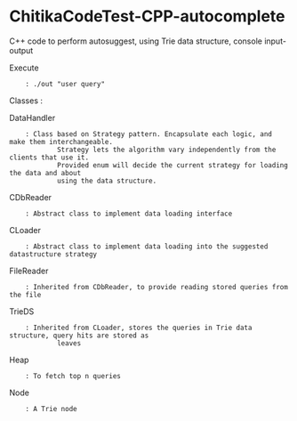 ChitikaCodeTest-CPP-autocomplete
================================

C++ code to perform autosuggest, using Trie data structure, console input-output


Execute

		: ./out "user query"
		

Classes :

  DataHandler 
  
  		: Class based on Strategy pattern. Encapsulate each logic, and make them interchangeable.
                Strategy lets the algorithm vary independently from the clients that use it.
                Provided enum will decide the current strategy for loading the data and about
                using the data structure.
  
  CDbReader
  
  		: Abstract class to implement data loading interface
  
  
  CLoader 
  
  		: Abstract class to implement data loading into the suggested datastructure strategy 
  
  
  FileReader
  	
  		: Inherited from CDbReader, to provide reading stored queries from the file
  
  
  TrieDS
  
  		: Inherited from CLoader, stores the queries in Trie data structure, query hits are stored as 
                leaves
  
  
  Heap
  
  		: To fetch top n queries
  Node        
  
  		: A Trie node 


